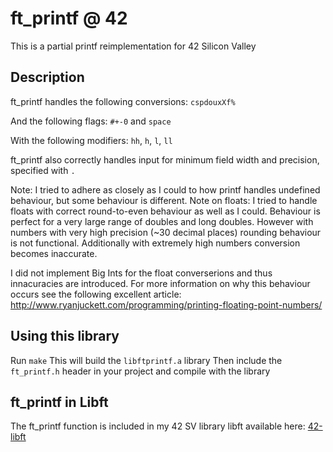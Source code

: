 # ft_printf @ 42
This is a partial printf reimplementation for 42 Silicon Valley

## Description
ft_printf handles the following conversions: `cspdouxXf%`

And the following flags: `#+-0` and `space`

With the following modifiers: `hh`, `h`, `l`, `ll`

ft_printf also correctly handles input for minimum field width and precision, specified with `.`

Note: I tried to adhere as closely as I could to how printf handles undefined behaviour, but some behaviour is different.
Note on floats: I tried to handle floats with correct round-to-even behaviour as well as I could. Behaviour is perfect for a very large range of doubles and long doubles. However with numbers with very high precision (~30 decimal places) rounding behaviour is not functional. Additionally with extremely high numbers conversion becomes inaccurate.

I did not implement Big Ints for the float converserions and thus innacuracies are introduced. For more information on why this behaviour occurs see the following excellent article:
http://www.ryanjuckett.com/programming/printing-floating-point-numbers/

## Using this library
Run `make`
This will build the `libftprintf.a` library
Then include the `ft_printf.h` header in your project and compile with the library

## ft_printf in Libft
The ft_printf function is included in my 42 SV library libft available here: [42-libft](https://github.com/jacksonwb/42-libft)
